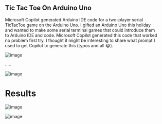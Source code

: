 ## Tic Tac Toe On Arduino Uno
Microsoft Copilot generated Arduino IDE code for a two-player serial TicTacToe game on the Arduino Uno. I gifted an Arduino Uno this holiday and wanted to make some serial terminal games that could introduce them to Arduino IDE and code. Microsoft Copilot generated this code that worked no problem first try. I thought it might be interesting to share what prompt I used to get Copilot to generate this (typos and all 😂).

![image](https://github.com/user-attachments/assets/fc187fd3-37a8-4d17-8ea9-b477a45eb5f1)

.....

![image](https://github.com/user-attachments/assets/e70d9dd2-d781-4a30-9f63-696b0081d1e7)

# Results
![image](https://github.com/user-attachments/assets/f6637be4-43bf-49f3-9cea-e062213c11e5)

![image](https://github.com/user-attachments/assets/8babf7b4-e31b-451b-bb02-2bde1e24cddc)
